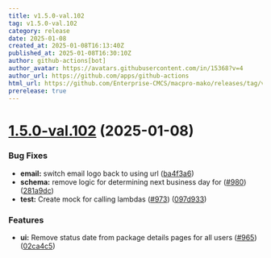 ```yaml
---
title: v1.5.0-val.102
tag: v1.5.0-val.102
category: release
date: 2025-01-08
created_at: 2025-01-08T16:13:40Z
published_at: 2025-01-08T16:30:10Z
author: github-actions[bot]
author_avatar: https://avatars.githubusercontent.com/in/15368?v=4
author_url: https://github.com/apps/github-actions
html_url: https://github.com/Enterprise-CMCS/macpro-mako/releases/tag/v1.5.0-val.102
prerelease: true
---
```


# [1.5.0-val.102](https://github.com/Enterprise-CMCS/macpro-mako/compare/v1.5.0-val.101...v1.5.0-val.102) (2025-01-08)


### Bug Fixes

* **email:** switch email logo back to using url ([ba4f3a6](https://github.com/Enterprise-CMCS/macpro-mako/commit/ba4f3a63712059888acc0a426308aeceff34f324))
* **schema:** remove logic for determining next business day for  ([#980](https://github.com/Enterprise-CMCS/macpro-mako/issues/980)) ([281a9dc](https://github.com/Enterprise-CMCS/macpro-mako/commit/281a9dc71dd1fbbac861b0eaf7f0f52f5551515e))
* **test:** Create mock for calling lambdas ([#973](https://github.com/Enterprise-CMCS/macpro-mako/issues/973)) ([097d933](https://github.com/Enterprise-CMCS/macpro-mako/commit/097d9339230d058de9168f4f629eeec4ba815bbb))


### Features

* **ui:** Remove status date from package details pages for all users ([#965](https://github.com/Enterprise-CMCS/macpro-mako/issues/965)) ([02ca4c5](https://github.com/Enterprise-CMCS/macpro-mako/commit/02ca4c5f7019ec0ba02c8183d4a06facfa097c5a))




